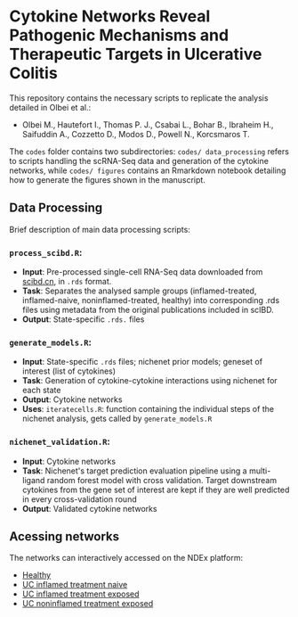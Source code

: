 # Cytokine Networks Reveal Pathogenic Mechanisms and Therapeutic Targets in Ulcerative Colitis

This repository contains the necessary scripts to replicate the analysis detailed in Olbei et al.:
- Olbei M., Hautefort I., Thomas P. J., Csabai L., Bohar B., Ibraheim H., Saifuddin A., Cozzetto D., Modos D., Powell N., Korcsmaros T.

The `codes` folder contains two subdirectories: `codes/ data_processing` refers to scripts handling the scRNA-Seq data and generation of the cytokine networks, while `codes/ figures` contains an Rmarkdown notebook detailing how to generate the figures shown in the manuscript.

## Data Processing
Brief description of main data processing scripts:
### `process_scibd.R`: 
- **Input**: Pre-processed single-cell RNA-Seq data downloaded from [scibd.cn](http://scibd.cn/), in `.rds` format. 
- **Task**: Separates the analysed sample groups (inflamed-treated, inflamed-naive, noninflamed-treated, healthy) into corresponding .rds files using metadata from the original publications included in scIBD. 
- **Output**: State-specific `.rds.` files

### `generate_models.R`: 
- **Input**: State-specific `.rds` files; nichenet prior models; geneset of interest (list of cytokines)
- **Task**: Generation of cytokine-cytokine interactions using nichenet for each state
- **Output**: Cytokine networks
- **Uses**: `iteratecells.R`: function containing the individual steps of the nichenet analysis, gets called by `generate_models.R`

### `nichenet_validation.R`: 
- **Input**: Cytokine networks
- **Task**: Nichenet's target prediction evaluation pipeline using a multi-ligand random forest model with cross validation. Target downstream cytokines from the gene set of interest are kept if they are well predicted in every cross-validation round
- **Output**: Validated cytokine networks

## Acessing networks
The networks can interactively accessed on the NDEx platform:
- [Healthy](https://www.ndexbio.org/viewer/networks/bbb88388-7054-11ef-ac94-005056ae3c32)
- [UC inflamed treatment naive](https://www.ndexbio.org/viewer/networks/f2efcc5a-7054-11ef-ac94-005056ae3c32)
- [UC inflamed treatment exposed](https://www.ndexbio.org/viewer/networks/0a6448cd-7055-11ef-ac94-005056ae3c32)
- [UC noninflamed treatment exposed](https://www.ndexbio.org/viewer/networks/326d75df-7055-11ef-ac94-005056ae3c32)
